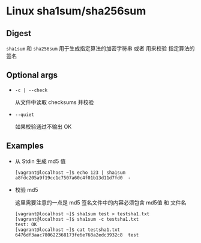# Linux sha1sum/sha256sum

## Digest

`sha1sum` 和  `sha256sum` 用于生成指定算法的加密字符串 或者 用来校验 指定算法的签名

## Optional args

- `-c | --check`

  从文件中读取 checksums 并校验

- `--quiet`

  如果校验通过不输出 OK

## Examples

- 从 Stdin 生成 md5 值

  ```
  [vagrant@localhost ~]$ echo 123 | sha1sum
  a8fdc205a9f19cc1c7507a60c4f01b13d11d7fd0  -
  ```

- 校验 md5

  这里需要注意的一点是 md5 签名文件中的内容必须包含 md5值 和 文件名

  ```
  [vagrant@localhost ~]$ sha1sum test > testsha1.txt
  [vagrant@localhost ~]$ sha1sum -c testsha1.txt 
  test: OK
  [vagrant@localhost ~]$ cat testsha1.txt 
  6476df3aac780622368173fe6e768a2edc3932c8  test
  ```

  

